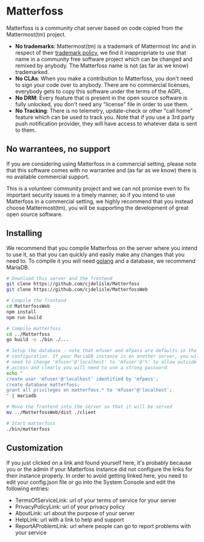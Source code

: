 # Matterfoss
Matterfoss is a community chat server based on code copied from the Mattermost(tm) project.

* **No trademarks**: Mattermost(tm) is a trademark of Mattermost Inc and in respect of their
[trademark policy](https://mattermost.org/trademark-standards-of-use/), we find it
inappropriate to use that name in a community free software project which can be changed and
remixed by anybody. The Matterfoss name is not (as far as we know) trademarked.
* **No CLAs**: When you make a contribution to Matterfoss, you don't need to sign your code
over to anybody. There are no commercial licenses, everybody gets to copy this software under
the terms of the AGPL.
* **No DRM**: Every feature that is present in the open source software is fully unlocked, you
don't need any "license" file in order to use them.
* **No Tracking**: There is no telemetry, update-check or other "call home" feature which can
be used to track you. Note that if you use a 3rd party push notification provider, they will
have access to whatever data is sent to them.

## No warrantees, no support
If you are considering using Matterfoss in a commercial setting, please note that this
software comes with no warrantee and (as far as we know) there is no available commercial
support.

This is a volunteer community project and we can not promise even to fix important security
issues in a timely manner, so if you intend to use Matterfoss in a commercial setting, we
highly recommend that you instead choose Mattermost(tm), you will be supporting the development
of great open source software.


## Installing
We recommend that you compile Matterfoss on the server where you intend to use it, so that you
can quickly and easily make any changes that you need to. To compile it you will need
[golang](https://golang.org/dl/) and a database, we recommend MariaDB.

```bash
# Download this server and the frontend
git clone https://github.com/cjdelisle/Matterfoss
git clone https://github.com/cjdelisle/MatterfossWeb

# Compile the frontend
cd MatterfossWeb
npm install
npm run build

# Compile matterfoss
cd ../Matterfoss
go build -o ./bin ./...

# Setup the database - note that mfuser and mfpass are defaults in the
# configuration. If your MariaDB instance is on another server, you will
# need to change 'mfuser'@'localhost' to 'mfuser'@'%' to allow outside
# access and clearly you will need to use a strong password.
echo "
create user 'mfuser'@'localhost' identified by 'mfpass';
create database matterfoss;
grant all privileges on matterfoss.* to 'mfuser'@'localhost';
" | mariadb

# Move the frontend into the server so that it will be served
mv ../MatterfossWeb/dist ./client

# Start matterfoss
./bin/matterfoss
```

## Customization
If you just clicked on a link and found yourself here, it's probably because you or
the admin if your Matterfoss instance did not configure the links for their instance
properly. In order to avoid getting linked here, you need to edit your config.json file
or go into the System Console and edit the following entries:

* TermsOfServiceLink: url of your terms of service for your server
* PrivacyPolicyLink: url of your privacy policy
* AboutLink: url about the purpose of your server
* HelpLink: url with a link to help and support
* ReportAProblemLink: url where people can go to report problems with your service
